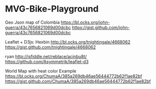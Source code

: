 # MVG-Bike-Playground

Geo Json map of Colombia
https://bl.ocks.org/john-guerra/43c7656821069d00dcbc
https://gist.github.com/john-guerra/43c7656821069d00dcbc

Leaflet + D3js: Hexbin
http://bl.ocks.org/tnightingale/4668062
https://gist.github.com/tnightingale/4668062

ryan
http://jsfiddle.net/reblace/acjnbu8t/
https://github.com/Asymmetrik/leaflet-d3

World Map with heat color Example
https://bl.ocks.org/ChumaA/385a269db46ae56444772b62f1ae82bf
https://gist.github.com/ChumaA/385a269db46ae56444772b62f1ae82bf

